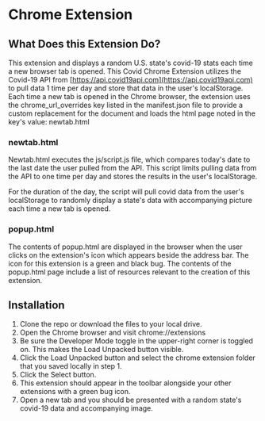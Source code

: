 # Chrome Extension

## What Does this Extension Do?
This extension and displays a random U.S. state's covid-19 stats each time a new browser tab is opened. This Covid Chrome Extension utilizes the Covid-19 API from [https://api.covid19api.com](https://api.covid19api.com) to pull data 1 time per day and store that data in the user's localStorage.  Each time a new tab is opened in the Chrome browser, the extension uses the chrome_url_overrides key listed in the manifest.json file to provide a custom replacement for the document and loads the html page noted in the key's value: newtab.html

### newtab.html
Newtab.html executes the js/script.js file, which compares today's date to the last date the user pulled from the API.  This script limits pulling data from the API to one time per day and stores the results in the user's localStorage.  

For the duration of the day, the script will pull covid data from the user's localStorage to randomly display a state's data with accompanying picture each time a new tab is opened.

### popup.html
The contents of popup.html are displayed in the browser when the user clicks on the extension's icon which appears beside the address bar.  The icon for this extension is a green and black bug. The contents of the popup.html page include a list of resources relevant to the creation of this extension.

## Installation
1. Clone the repo or download the files to your local drive. 
2. Open the Chrome browser and visit chrome://extensions
3. Be sure the Developer Mode toggle in the upper-right corner is toggled on.  This makes the Load Unpacked button visible.
3. Click the Load Unpacked button and select the chrome extension folder that you saved locally in step 1.  
4. Click the Select button.
5. This extension should appear in the toolbar alongside your other extensions with a green bug icon.
6. Open a new tab and you should be presented with a random state's covid-19 data and accompanying image.
